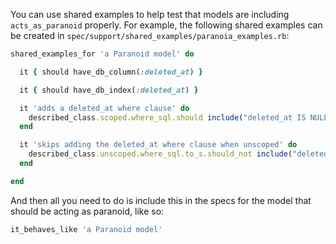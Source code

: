 You can use shared examples to help test that models are including `acts_as_paranoid` properly. For example, the following shared examples can be created in `spec/support/shared_examples/paranoia_examples.rb`:

```ruby
shared_examples_for 'a Paranoid model' do

  it { should have_db_column(:deleted_at) } 

  it { should have_db_index(:deleted_at) }

  it 'adds a deleted_at where clause' do
    described_class.scoped.where_sql.should include("deleted_at IS NULL")
  end

  it 'skips adding the deleted_at where clause when unscoped' do
    described_class.unscoped.where_sql.to_s.should_not include("deleted_at")  # to_s to handle nil.
  end

end
```

And then all you need to do is include this in the specs for the model that should be acting as paranoid, like so:

```ruby
it_behaves_like 'a Paranoid model'
```